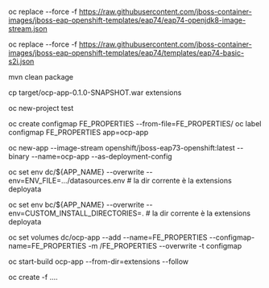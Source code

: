 oc replace --force -f https://raw.githubusercontent.com/jboss-container-images/jboss-eap-openshift-templates/eap74/eap74-openjdk8-image-stream.json

oc replace --force -f https://raw.githubusercontent.com/jboss-container-images/jboss-eap-openshift-templates/eap74/templates/eap74-basic-s2i.json

mvn clean package

cp target/ocp-app-0.1.0-SNAPSHOT.war extensions

oc new-project test

oc create configmap FE_PROPERTIES --from-file=FE_PROPERTIES/
oc label configmap FE_PROPERTIES app=ocp-app

oc new-app --image-stream openshift/jboss-eap73-openshift:latest --binary --name=ocp-app --as-deployment-config

oc set env dc/${APP_NAME} --overwrite --env=ENV_FILE=.../datasources.env  # la dir corrente è la extensions deployata

oc set env bc/${APP_NAME} --overwrite --env=CUSTOM_INSTALL_DIRECTORIES=.  # la dir corrente è la extensions deployata

oc set volumes dc/ocp-app --add --name=FE_PROPERTIES --configmap-name=FE_PROPERTIES -m /FE_PROPERTIES --overwrite -t configmap

oc start-build ocp-app --from-dir=extensions --follow

oc create -f ....
